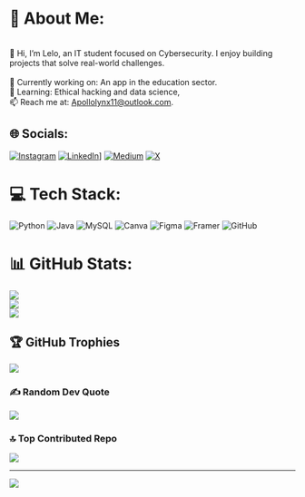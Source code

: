 # 💫 About Me:
<br>👋 Hi, I’m Lelo, an IT student focused on Cybersecurity. I enjoy building projects that solve real-world challenges.<br><br>🔭 Currently working on: An app in the education sector.<br>🌱 Learning: Ethical hacking and data science,<br> 📫 Reach me at: Apollolynx11@outlook.com.<br>


## 🌐 Socials:
[![Instagram](https://img.shields.io/badge/Instagram-%23E4405F.svg?logo=Instagram&logoColor=white)](https://instagram.com/apollolynx11) [![LinkedIn](https://img.shields.io/badge/LinkedIn-%230077B5.svg?logo=linkedin&logoColor=white)](https://www.linkedin.com/in/layan-albalwei-321164202/)] [![Medium](https://img.shields.io/badge/Medium-12100E?logo=medium&logoColor=white)](https://medium.com/@Lelo_bli) [![X](https://img.shields.io/badge/X-black.svg?logo=X&logoColor=white)](https://x.com/lelo_bli) 

# 💻 Tech Stack:
![Python](https://img.shields.io/badge/python-3670A0?style=for-the-badge&logo=python&logoColor=ffdd54) ![Java](https://img.shields.io/badge/java-%23ED8B00.svg?style=for-the-badge&logo=openjdk&logoColor=white) ![MySQL](https://img.shields.io/badge/mysql-4479A1.svg?style=for-the-badge&logo=mysql&logoColor=white) ![Canva](https://img.shields.io/badge/Canva-%2300C4CC.svg?style=for-the-badge&logo=Canva&logoColor=white) ![Figma](https://img.shields.io/badge/figma-%23F24E1E.svg?style=for-the-badge&logo=figma&logoColor=white) ![Framer](https://img.shields.io/badge/Framer-black?style=for-the-badge&logo=framer&logoColor=blue) ![GitHub](https://img.shields.io/badge/github-%23121011.svg?style=for-the-badge&logo=github&logoColor=white) 
# 📊 GitHub Stats:
![](https://github-readme-stats.vercel.app/api?username=Apollolynx11&theme=neon&hide_border=false&include_all_commits=false&count_private=false)<br/>
![](https://github-readme-streak-stats.herokuapp.com/?user=Apollolynx11&theme=neon&hide_border=false)<br/>
![](https://github-readme-stats.vercel.app/api/top-langs/?username=Apollolynx11&theme=neon&hide_border=false&include_all_commits=false&count_private=false&layout=compact)

## 🏆 GitHub Trophies
![](https://github-profile-trophy.vercel.app/?username=Apollolynx11&theme=neon&no-frame=false&no-bg=true&margin-w=4)

### ✍️ Random Dev Quote
![](https://quotes-github-readme.vercel.app/api?type=horizontal&theme=radical)

### 🔝 Top Contributed Repo
![](https://github-contributor-stats.vercel.app/api?username=Apollolynx11&limit=5&theme=neon&combine_all_yearly_contributions=true)

---
[![](https://visitcount.itsvg.in/api?id=Apollolynx11&icon=9&color=6)](https://visitcount.itsvg.in)

<!-- Proudly created with GPRM ( https://gprm.itsvg.in ) -->
